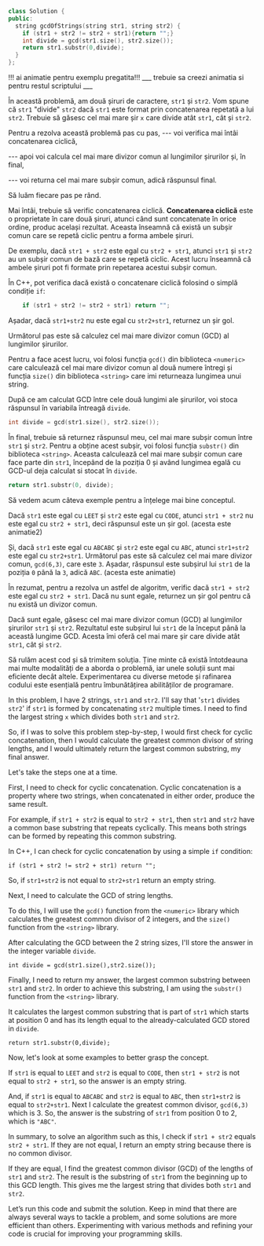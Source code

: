 ```cpp
class Solution {
public:
  string gcdOfStrings(string str1, string str2) {
    if (str1 + str2 != str2 + str1){return "";}
  	int divide = gcd(str1.size(), str2.size());
    return str1.substr(0,divide);
  }
};
```

!!! ai animatie pentru exemplu pregatita!!! 
___ trebuie sa creezi animatia si pentru restul scriptului ___

În această problemă, am două șiruri de caractere, `str1` și `str2`.
Vom spune că `str1` "divide" `str2` dacă `str1` este format prin concatenarea repetată a lui `str2`.
Trebuie să găsesc cel mai mare șir `x` care divide atât `str1`, cât și `str2`.

Pentru a rezolva această problemă pas cu pas, 
--- voi verifica mai întâi concatenarea ciclică, 

--- apoi voi calcula cel mai mare divizor comun al lungimilor șirurilor și, în final, 

--- voi returna cel mai mare subșir comun, adică răspunsul final.

Să luăm fiecare pas pe rând.

Mai întâi, trebuie să verific concatenarea ciclică.
**Concatenarea ciclică** este o proprietate în care două șiruri, atunci când sunt concatenate în orice ordine, produc același rezultat.
Aceasta înseamnă că există un subșir comun care se repetă ciclic pentru a forma ambele șiruri.

De exemplu, dacă `str1 + str2` este egal cu `str2 + str1`, atunci `str1` și `str2` au un subșir comun de bază care se repetă ciclic.
Acest lucru înseamnă că ambele șiruri pot fi formate prin repetarea acestui subșir comun.

În C++, pot verifica dacă există o concatenare ciclică folosind o simplă condiție `if`:

```cpp
    if (str1 + str2 != str2 + str1) return "";
```

Așadar, dacă `str1+str2` nu este egal cu `str2+str1`, returnez un șir gol.

Următorul pas este să calculez cel mai mare divizor comun (GCD) al lungimilor șirurilor.

Pentru a face acest lucru, voi folosi funcția `gcd()` din biblioteca `<numeric>` care calculează cel mai mare divizor comun al două numere întregi și funcția `size()` din biblioteca `<string>` care imi returneaza lungimea unui string.

După ce am calculat GCD între cele două lungimi ale șirurilor, voi stoca răspunsul în variabila întreagă `divide`.

```cpp
int divide = gcd(str1.size(), str2.size());
```

În final, trebuie să returnez răspunsul meu, cel mai mare subșir comun între `str1` și `str2`.
Pentru a obține acest subșir, voi folosi funcția `substr()` din biblioteca `<string>`. Aceasta calculează cel mai mare subșir comun care face parte din `str1`, începând de la poziția 0 și având lungimea egală cu GCD-ul deja calculat si stocat în `divide`.

```cpp
return str1.substr(0, divide);
```

Să vedem acum câteva exemple pentru a înțelege mai bine conceptul.

Dacă `str1` este egal cu `LEET` și `str2` este egal cu `CODE`, atunci `str1 + str2` nu este egal cu `str2 + str1`, deci răspunsul este un șir gol. (acesta este animatie2)

Și, dacă `str1` este egal cu `ABCABC` și `str2` este egal cu `ABC`, atunci `str1+str2` este egal cu `str2+str1`. Următorul pas este să calculez cel mai mare divizor comun, `gcd(6,3)`, care este `3`. Așadar, răspunsul este subșirul lui `str1` de la poziția `0` până la `3`, adică `ABC`. (acesta este animatie)

În rezumat, pentru a rezolva un astfel de algoritm, verific dacă `str1 + str2` este egal cu `str2 + str1`. Dacă nu sunt egale, returnez un șir gol pentru că nu există un divizor comun.

Dacă sunt egale, găsesc cel mai mare divizor comun (GCD) al lungimilor șirurilor `str1` și `str2`. Rezultatul este subșirul lui `str1` de la început până la această lungime GCD. Acesta îmi oferă cel mai mare șir care divide atât `str1`, cât și `str2`.

Să rulăm acest cod și să trimitem soluția. Ține minte că există întotdeauna mai multe modalități de a aborda o problemă, iar unele soluții sunt mai eficiente decât altele. Experimentarea cu diverse metode și rafinarea codului este esențială pentru îmbunătățirea abilităților de programare.




In this problem, I have 2 strings, `str1` and `str2`. I'll say that '`str1` divides `str2`' if `str1` is formed by concatenating `str2` multiple times. I need to find the largest string `x` which divides both `str1` and `str2`.

So, if I was to solve this problem step-by-step, I would first check for cyclic concatenation, then I would calculate the greatest common divisor of string lengths, and I would ultimately return the largest common substring, my final answer.

Let's take the steps one at a time.

First, I need to check for cyclic concatenation. Cyclic concatenation is a property where two strings, when concatenated in either order, produce the same result. 

For example, if `str1 + str2` is equal to `str2 + str1`, then `str1` and `str2` have a common base substring that repeats cyclically. This means both strings can be formed by repeating this common substring. 

In C++, I can check for cyclic concatenation by using a simple `if` condition:

`if (str1 + str2 != str2 + str1) return "";`

So, if `str1+str2` is not equal to `str2+str1` return an empty string.

Next, I need to calculate the GCD of string lengths. 

To do this, I will use the `gcd()` function from the `<numeric>` library which calculates the greatest common divisor of 2 integers, and the `size()` function from the `<string>` library. 

After calculating the GCD between the 2 string sizes, I'll store the answer in the integer variable `divide`.

`int divide = gcd(str1.size(),str2.size());`

Finally, I need to return my answer, the largest common substring between `str1` and `str2`. In order to achieve this substring, I am using the `substr()` function from the `<string>` library. 

It calculates the largest common substring that is part of `str1` which starts at position 0 and has its length equal to the already-calculated GCD stored in `divide`.

`return str1.substr(0,divide);`

Now, let's look at some examples to better grasp the concept.

If `str1` is equal to `LEET` and `str2` is equal to `CODE`, then `str1 + str2` is not equal to `str2 + str1`, so the answer is an empty string.

And, if `str1` is equal to `ABCABC` and `str2` is equal to `ABC`, then `str1+str2` is equal to `str2+str1`. Next I calculate the greatest common divisor, `gcd(6,3)` which is 3. So, the answer is the substring of `str1` from position 0 to 2, which is `"ABC"`.

In summary, to solve an algorithm such as this, I check if `str1 + str2` equals `str2 + str1`. If they are not equal, I return an empty string because there is no common divisor. 

If they are equal, I find the greatest common divisor (GCD) of the lengths of `str1` and `str2`. The result is the substring of `str1` from the beginning up to this GCD length. This gives me the largest string that divides both `str1` and `str2`.

Let’s run this code and submit the solution. Keep in mind that there are always several ways to tackle a problem, and some solutions are more efficient than others. Experimenting with various methods and refining your code is crucial for improving your programming skills.